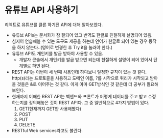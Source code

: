 # 유튜브 API 사용하기

리액트로 유튜브를 클론 하기전 API에 대해 알아보았다.

- 유튜브 APIs는 문서화가 참 잘되어 있고 번역도 한글로 친절하게 설명되어 있음.
- 심지어 연습해볼 수 있는 도구도 제공을 하는데 언어가 한글로 되어 있는 경우 동작을 하지 않는다..(영어로 변경한 후 Try it을 눌러야 한다.)
- 유튜브 API도 개인키를 발급 받아야 사용할 수 있음.
  - 개발자 콘솔에서 개인키를 발급 받으면 되는데 친절하게 설명이 되어 있어서 단계별로 하면 된다.
- REST API는 이번이 세 번째 사용인데 하다보니 일정한 규칙이 있는 것 같다. http(s)라는 프로토콜을 사용하고 도메인 이름, ?를 시작으로 쿼리가 시작되고 받아올 것들은 &로 이어주는 것 같다. 이게 아마 GET방식인 것 같은데 더 공부가 필요해 보인다.
- 현재까지 이해한 REST API는 백엔드와 프론트가 어떻게 데이터를 주고 받고 수정하는지를 정의해놓은 것이 REST API다. 그 중 일반적으로 4가지 방법이 있다.
  1. GET(현재까지 GET만 사용해봤다)
  2. POST
  3. PUT
  4. DELETE
- RESTful Web services라고도 불린다.
